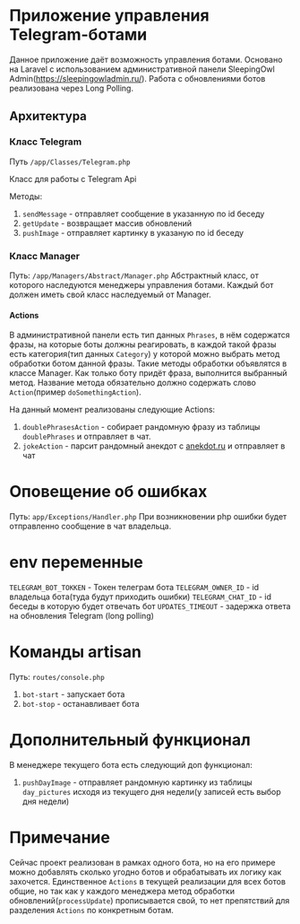 # Приложение управления Telegram-ботами #

Данное приложение даёт возможность управления ботами. Основано на Laravel с использованием административной панели SleepingOwl Admin(https://sleepingowladmin.ru/). Работа с обновлениями ботов реализована через Long Polling.

## Архитектура ##
### Класс Telegram ##
Путь `/app/Classes/Telegram.php`

Класс для работы с Telegram Api

Методы:
1. `sendMessage` - отправляет сообщение в указанную по id беседу
2. `getUpdate` - возвращает массив обновлений
3. `pushImage` - отправляет картинку в указаную по id беседу

### Класс Manager ##
Путь: `/app/Managers/Abstract/Manager.php`
Абстрактный класс, от которого наследуются менеджеры управления ботами.
Каждый бот должен иметь свой класс наследуемый от Manager.

#### Actions ####
В административной панели есть тип данных `Phrases`, в нём содержатся фразы, на которые боты должны реагировать, в каждой такой фразы есть категория(тип данных `Category`) у которой можно выбрать метод обработки ботом данной фразы. Такие методы обработки объявлятся в классе Manager. Как только боту придёт фраза, выполнится выбранный метод. Название метода обязательно должно содержать слово `Action`(пример `doSomethingAction`).

На данный момент реализованы следующие Actions:
1. `doublePhrasesAction` - собирает рандомную фразу из таблицы `doublePhrases` и отправляет в чат.
2. `jokeAction` - парсит рандомный анекдот с <a href="anekdot.ru">anekdot.ru</a> и отправляет в чат

# Оповещение об ошибках #
Путь: `app/Exceptions/Handler.php`
При возникновении php ошибки будет отправленно сообщение в чат владельца.

# env переменные #
`TELEGRAM_BOT_TOKKEN` - Токен телеграм бота
`TELEGRAM_OWNER_ID` - id владельца бота(туда будут приходить ошибки)
`TELEGRAM_CHAT_ID` - id беседы в которую будет отвечать бот
`UPDATES_TIMEOUT` - задержка ответа на обновления Telegram (long polling)

# Команды artisan
Путь: `routes/console.php`
1. `bot-start` - запускает бота
2. `bot-stop` - останавливает бота

# Дополнительный функционал #
В менеджере текущего бота есть следующий доп функционал:
1. `pushDayImage` - отправляет рандомную картинку из таблицы `day_pictures` исходя из текущего дня недели(у записей есть выбор дня недели)

# Примечание #
Сейчас проект реализован в рамках одного бота, но на его примере можно добавлять сколько угодно ботов и обрабатывать их логику как захочется. Единственное `Actions` в текущей реализации для всех ботов общие, но так как у каждого менеджера метод обработки обновлений(`processUpdate`) прописывается свой, то нет препятствий для разделения `Actions` по конкретным ботам.